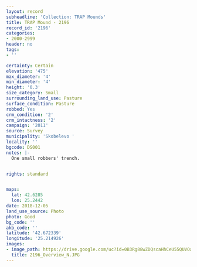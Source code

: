 ```yaml
---
layout: record
subheadline: 'Collection: TRAP Mounds'
title: TRAP Mound - 2196
record_id: '2196'
categories:
- 2000-2999
header: no
tags:
- ''

certainty: Certain
elevation: '475'
max_diameter: '4'
min_diameter: '4'
height: '0.3'
size_category: Small
surrounding_land_use: Pasture
surface_condition: Pasture
robbed: Yes
crm_condition: '2'
crm_intactness: '2'
campaign: '2011'
source: Survey
municipality: 'Skobelevo '
locality: ''
bgcode: DS001
notes: |-
  One small robbers' trench.


rights: standard


maps:
  lat: 42.6285
  lon: 25.2442
date: 2018-12-05
land_use_source: Photo
photo: Good
bg_code: ''
akb_code: ''
latitude: '42.672339'
longitude: '25.214926'
images:
- image_path: https://drive.google.com/uc?id=0B3Rg88wZDQscaHhCeU55QUVOaTg
  title: 2196_Overview_N.JPG
---
```

